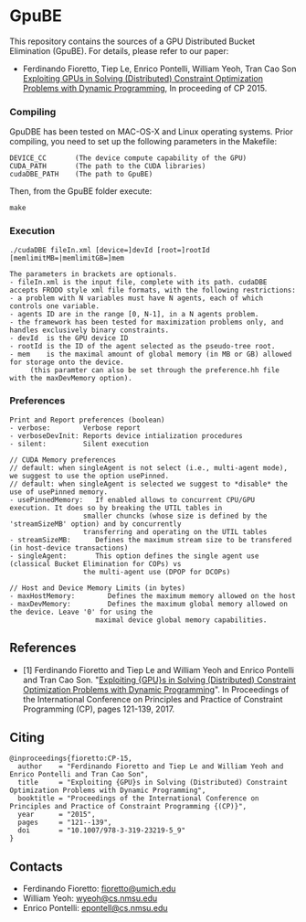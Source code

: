 # GpuBE 

This repository contains the sources of a GPU Distributed Bucket Elimination (GpuBE). For details, please refer to our paper:

- Ferdinando Fioretto, Tiep Le, Enrico Pontelli, William Yeoh, Tran Cao Son
[Exploiting GPUs in Solving (Distributed) Constraint Optimization Problems with Dynamic Programming](http://link.springer.com/chapter/10.1007%2F978-3-319-23219-5_9), In proceeding of CP 2015.


### Compiling 
GpuDBE has been tested on MAC-OS-X and Linux operating systems. Prior compiling, you need to set up the following parameters in the Makefile:

	DEVICE_CC		(The device compute capability of the GPU)
	CUDA_PATH   	(The path to the CUDA libraries) 
	cudaDBE_PATH	(The path to GpuBE)

Then, from the GpuBE folder execute:

	make 


### Execution
	./cudaDBE fileIn.xml [device=]devId [root=]rootId [memlimitMB=|memlimitGB=]mem

	The parameters in brackets are optionals.
	- fileIn.xml is the input file, complete with its path. cudaDBE accepts FRODO style xml file formats, with the following restrictions:
	- a problem with N variables must have N agents, each of which controls one variable.
	- agents ID are in the range [0, N-1], in a N agents problem.   
	- the framework has been tested for maximization problems only, and handles exclusively binary constraints.
	- devId  is the GPU device ID
	- rootId is the ID of the agent selected as the pseudo-tree root. 
	- mem    is the maximal amount of global memory (in MB or GB) allowed for storage onto the device. 
         (this paramter can also be set through the preference.hh file with the maxDevMemory option).


### Preferences
	Print and Report preferences (boolean)
	- verbose:        Verbose report
	- verboseDevInit: Reports device intialization procedures   
	- silent:         Silent execution          

	// CUDA Memory preferences
	// default: when singleAgent is not select (i.e., multi-agent mode), we suggest to use the option usePinned.
	// default: when singleAgent is selected we suggest to *disable* the use of usePinned memory.
	- usePinnedMemory:   If enabled allows to concurrent CPU/GPU execution. It does so by breaking the UTIL tables in
                      smaller chuncks (whose size is defined by the 'streamSizeMB' option) and by concurrently
                      transferring and operating on the UTIL tables   
	- streamSizeMB:      Defines the maximum stream size to be transfered (in host-device transactions) 
	- singleAgent:       This option defines the single agent use (classical Bucket Elimination for COPs) vs
                      the multi-agent use (DPOP for DCOPs) 

	// Host and Device Memory Limits (in bytes)
	- maxHostMemory:        Defines the maximum memory allowed on the host
	- maxDevMemory:         Defines the maximum global memory allowed on the device. Leave '0' for using the 
                         maximal device global memory capabilities.



## References
- [1] Ferdinando Fioretto and Tiep Le and William Yeoh and Enrico Pontelli and Tran Cao Son. "[Exploiting {GPU}s in Solving (Distributed) Constraint Optimization Problems with Dynamic Programming](http://www-personal.umich.edu/~fioretto/files/papers/cp15.pdf)". In Proceedings of the International Conference on Principles and Practice of Constraint Programming (CP), pages 121-139, 2017. 


## Citing
```
@inproceedings{fioretto:CP-15,
  author    = "Ferdinando Fioretto and Tiep Le and William Yeoh and Enrico Pontelli and Tran Cao Son",
  title     = "Exploiting {GPU}s in Solving (Distributed) Constraint Optimization Problems with Dynamic Programming",
  booktitle = "Proceedings of the International Conference on Principles and Practice of Constraint Programming {(CP)}",
  year      = "2015",
  pages     = "121--139",
  doi       = "10.1007/978-3-319-23219-5_9"
}
```

## Contacts
- Ferdinando Fioretto: fioretto@umich.edu
- William Yeoh: wyeoh@cs.nmsu.edu
- Enrico Pontelli: epontell@cs.nmsu.edu
